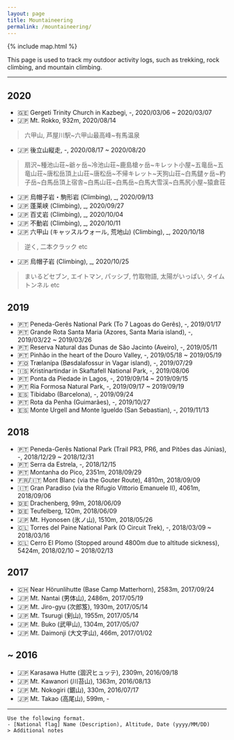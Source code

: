 ```yaml
---
layout: page
title: Mountaineering
permalink: /mountaineering/
---
```


{% include map.html %}

This page is used to track my outdoor activity logs, such as trekking, rock climbing, and mountain climbing.

---

## 2020

- 🇬🇪 Gergeti Trinity Church in Kazbegi, -, 2020/03/06 ~ 2020/03/07
- 🇯🇵 Mt. Rokko, 932m, 2020/08/14
> 六甲山, 芦屋川駅~六甲山最高峰~有馬温泉
- 🇯🇵 後立山縦走, -, 2020/08/17 ~ 2020/08/20
> 扇沢~種池山荘~爺ヶ岳~冷池山荘~鹿島槍ヶ岳~キレット小屋~五竜岳~五竜山荘~唐松岳頂上山荘~唐松岳~不帰キレット~天狗山荘~白馬鑓ヶ岳~杓子岳~白馬岳頂上宿舎~白馬山荘~白馬岳~白馬大雪渓~白馬尻小屋~猿倉荘 
- 🇯🇵 烏帽子岩・駒形岩 (Climbing), _, 2020/09/13
- 🇯🇵 蓬莱峡 (Climbing), _, 2020/09/27
- 🇯🇵 百丈岩 (Climbing), _, 2020/10/04
- 🇯🇵 不動岩 (Climbing), _, 2020/10/11
- 🇯🇵 六甲山 (キャッスルウォール, 荒地山) (Climbing), _, 2020/10/18
> 逆く, 二本クラック etc
- 🇯🇵 烏帽子岩 (Climbing), _, 2020/10/25
> まいるどセブン, エイトマン, パッシブ, 竹取物語, 太陽がいっぱい, タイムトンネル etc

## 2019

- 🇵🇹 Peneda-Gerês National Park (To 7 Lagoas do Gerês), -, 2019/01/17
- 🇵🇹 Grande Rota Santa Maria (Azores, Santa Maria island), -, 2019/03/22 ~ 2019/03/26
- 🇵🇹 Reserva Natural das Dunas de São Jacinto (Aveiro), -, 2019/05/11
- 🇵🇹 Pinhão in the heart of the Douro Valley, -, 2019/05/18 ~ 2019/05/19
- 🇫🇴 Trælanípa (Bøsdalafossur in Vagar island), -, 2019/07/29
- 🇮🇸 Kristínartindar in Skaftafell National Park, -, 2019/08/06
- 🇵🇹 Ponta da Piedade in Lagos, -, 2019/09/14 ~ 2019/09/15
- 🇵🇹 Ria Formosa Natural Park, -, 2019/09/17 ~ 2019/09/19
- 🇪🇸 Tibidabo (Barcelona), -, 2019/09/24
- 🇵🇹 Rota da Penha (Guimarães), -, 2019/10/27
- 🇪🇸 Monte Urgell and Monte Igueldo (San Sebastian), -, 2019/11/13

## 2018

- 🇵🇹 Peneda-Gerês National Park (Trail PR3, PR6, and Pitões das Júnias), -, 2018/12/29 ~ 2018/12/31
- 🇵🇹 Serra da Estrela, -, 2018/12/15
- 🇵🇹 Montanha do Pico, 2351m, 2018/09/29
- 🇫🇷/🇮🇹 Mont Blanc (via the Gouter Route), 4810m, 2018/09/09
- 🇮🇹 Gran Paradiso (via the Rifugio Vittorio Emanuele II), 4061m, 2018/09/06
- 🇩🇪 Drachenberg, 99m, 2018/06/09
- 🇩🇪 Teufelberg, 120m, 2018/06/09
- 🇯🇵 Mt. Hyonosen (氷ノ山), 1510m, 2018/05/26
- 🇨🇱 Torres del Paine National Park (O Circuit Trek), -, 2018/03/09 ~ 2018/03/16
- 🇨🇱 Cerro El Plomo (Stopped around 4800m due to altitude sickness), 5424m, 2018/02/10 ~ 2018/02/13

## 2017

- 🇨🇭 Near Hörunlihutte (Base Camp Matterhorn), 2583m, 2017/09/24
- 🇯🇵 Mt. Nantai (男体山), 2486m, 2017/05/19
- 🇯🇵 Mt. Jiro-gyu (次郎笈), 1930m, 2017/05/14
- 🇯🇵 Mt. Tsurugi (剣山), 1955m, 2017/05/14
- 🇯🇵 Mt. Buko (武甲山), 1304m, 2017/05/07
- 🇯🇵 Mt. Daimonji (大文字山), 466m, 2017/01/02

## ~ 2016

- 🇯🇵 Karasawa Hutte (涸沢ヒュッテ), 2309m, 2016/09/18
- 🇯🇵 Mt. Kawanori (川苔山), 1363m, 2016/08/13
- 🇯🇵 Mt. Nokogiri (鋸山), 330m, 2016/07/17
- 🇯🇵 Mt. Takao (高尾山), 599m, -

---

```
Use the following format.
- [National flag] Name (Description), Altitude, Date (yyyy/MM/DD)
> Additional notes
```
